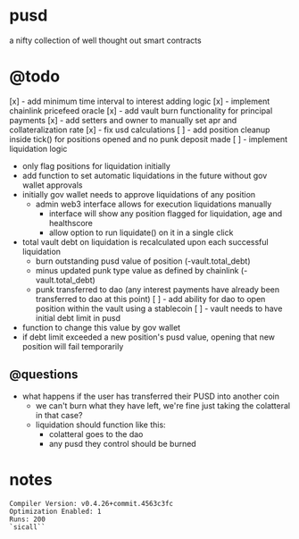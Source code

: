 # pusd
a nifty collection of well thought out smart contracts

# @todo
[x] - add minimum time interval to interest adding logic
[x] - implement chainlink pricefeed oracle
[x] - add vault burn functionality for principal payments
[x] - add setters and owner to manually set apr and collateralization rate
[x] - fix usd calculations
[ ] - add position cleanup inside tick() for positions opened and no punk deposit made
[ ] - implement liquidation logic
  - only flag positions for liquidation initially
  - add function to set automatic liquidations in the future without gov wallet approvals
  - initially gov wallet needs to approve liquidations of any position
    - admin web3 interface allows for execution liquidations manually
      - interface will show any position flagged for liquidation, age and healthscore
      - allow option to run liquidate() on it in a single click
  - total vault debt on liquidation is recalculated upon each successful liquidation
    - burn outstanding pusd value of position (-vault.total_debt)
    - minus updated punk type value as defined by chainlink (-vault.total_debt)
    - punk transferred to dao (any interest payments have already been transferred to dao at this point)
[ ] - add ability for dao to open position within the vault using a stablecoin
[ ] - vault needs to have initial debt limit in pusd
  - function to change this value by gov wallet
  - if debt limit exceeded a new position's pusd value, opening that new position will fail temporarily

## @questions
- what happens if the user has transferred their PUSD into another coin
  - we can't burn what they have left, we're fine just taking the colatteral in that case?
  - liquidation should function like this:
    - colatteral goes to the dao
    - any pusd they control should be burned

# notes
```
Compiler Version: v0.4.26+commit.4563c3fc
Optimization Enabled: 1
Runs: 200
`sicall``

